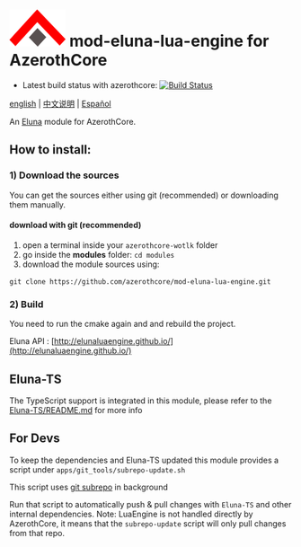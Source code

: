 # ![logo](https://raw.githubusercontent.com/azerothcore/azerothcore.github.io/master/images/logo-github.png) mod-eluna-lua-engine for AzerothCore
- Latest build status with azerothcore: [![Build Status](https://github.com/azerothcore/mod-eluna-lua-engine/workflows/core-build/badge.svg?branch=master&event=push)](https://github.com/azerothcore/mod-eluna-lua-engine)

[english](README.md) | [中文说明](README_CN.md) | [Español](README_ES.md)

An [Eluna](https://github.com/ElunaLuaEngine/Eluna) module for AzerothCore.

## How to install:

### 1) Download the sources

You can get the sources either using git (recommended) or downloading them manually.

#### download with git (recommended)

1. open a terminal inside your `azerothcore-wotlk` folder
2. go inside the **modules** folder: `cd modules`
3. download the module sources using:
```
git clone https://github.com/azerothcore/mod-eluna-lua-engine.git
```
### 2) Build

You need to run the cmake again and and rebuild the project.

Eluna API :
[http://elunaluaengine.github.io/](http://elunaluaengine.github.io/)

## Eluna-TS

The TypeScript support is integrated in this module, please refer to the [Eluna-TS/README.md](Eluna-TS/README.md) for more info

## For Devs

To keep the dependencies and Eluna-TS updated this module provides a script under `apps/git_tools/subrepo-update.sh`

This script uses [git subrepo](https://github.com/ingydotnet/git-subrepo) in background

Run that script to automatically push & pull changes with `Eluna-TS` and other internal dependencies. Note: LuaEngine is not handled directly by AzerothCore, it means that the `subrepo-update` script will only pull changes from that repo.
